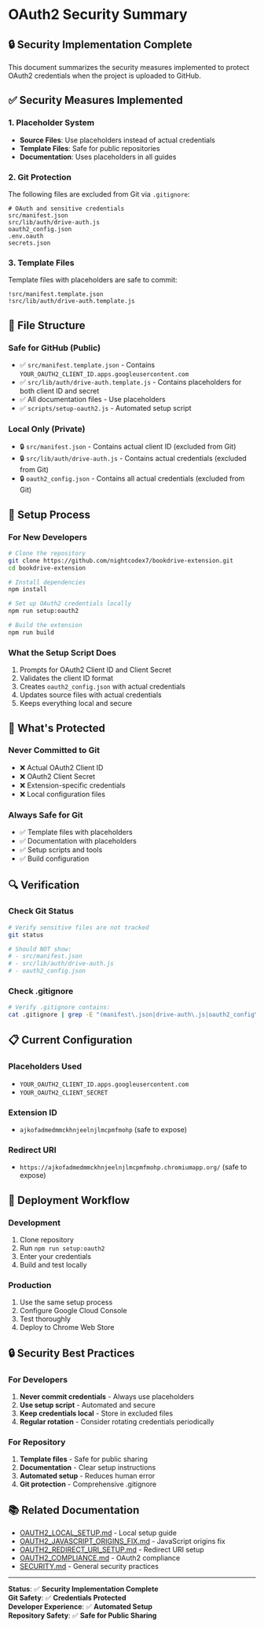 # OAuth2 Security Summary

## 🔒 **Security Implementation Complete**

This document summarizes the security measures implemented to protect OAuth2 credentials when the project is uploaded to GitHub.

## ✅ **Security Measures Implemented**

### **1. Placeholder System**
- **Source Files**: Use placeholders instead of actual credentials
- **Template Files**: Safe for public repositories
- **Documentation**: Uses placeholders in all guides

### **2. Git Protection**
The following files are excluded from Git via `.gitignore`:
```
# OAuth and sensitive credentials
src/manifest.json
src/lib/auth/drive-auth.js
oauth2_config.json
.env.oauth
secrets.json
```

### **3. Template Files**
Template files with placeholders are safe to commit:
```
!src/manifest.template.json
!src/lib/auth/drive-auth.template.js
```

## 📁 **File Structure**

### **Safe for GitHub (Public)**
- ✅ `src/manifest.template.json` - Contains `YOUR_OAUTH2_CLIENT_ID.apps.googleusercontent.com`
- ✅ `src/lib/auth/drive-auth.template.js` - Contains placeholders for both client ID and secret
- ✅ All documentation files - Use placeholders
- ✅ `scripts/setup-oauth2.js` - Automated setup script

### **Local Only (Private)**
- 🔒 `src/manifest.json` - Contains actual client ID (excluded from Git)
- 🔒 `src/lib/auth/drive-auth.js` - Contains actual credentials (excluded from Git)
- 🔒 `oauth2_config.json` - Contains all actual credentials (excluded from Git)

## 🔧 **Setup Process**

### **For New Developers**
```bash
# Clone the repository
git clone https://github.com/nightcodex7/bookdrive-extension.git
cd bookdrive-extension

# Install dependencies
npm install

# Set up OAuth2 credentials locally
npm run setup:oauth2

# Build the extension
npm run build
```

### **What the Setup Script Does**
1. Prompts for OAuth2 Client ID and Client Secret
2. Validates the client ID format
3. Creates `oauth2_config.json` with actual credentials
4. Updates source files with actual credentials
5. Keeps everything local and secure

## 🚫 **What's Protected**

### **Never Committed to Git**
- ❌ Actual OAuth2 Client ID
- ❌ OAuth2 Client Secret
- ❌ Extension-specific credentials
- ❌ Local configuration files

### **Always Safe for Git**
- ✅ Template files with placeholders
- ✅ Documentation with placeholders
- ✅ Setup scripts and tools
- ✅ Build configuration

## 🔍 **Verification**

### **Check Git Status**
```bash
# Verify sensitive files are not tracked
git status

# Should NOT show:
# - src/manifest.json
# - src/lib/auth/drive-auth.js
# - oauth2_config.json
```

### **Check .gitignore**
```bash
# Verify .gitignore contains:
cat .gitignore | grep -E "(manifest\.json|drive-auth\.js|oauth2_config\.json)"
```

## 📋 **Current Configuration**

### **Placeholders Used**
- `YOUR_OAUTH2_CLIENT_ID.apps.googleusercontent.com`
- `YOUR_OAUTH2_CLIENT_SECRET`

### **Extension ID**
- `ajkofadmedmmckhnjeelnjlmcpmfmohp` (safe to expose)

### **Redirect URI**
- `https://ajkofadmedmmckhnjeelnjlmcpmfmohp.chromiumapp.org/` (safe to expose)

## 🚀 **Deployment Workflow**

### **Development**
1. Clone repository
2. Run `npm run setup:oauth2`
3. Enter your credentials
4. Build and test locally

### **Production**
1. Use the same setup process
2. Configure Google Cloud Console
3. Test thoroughly
4. Deploy to Chrome Web Store

## 🔒 **Security Best Practices**

### **For Developers**
1. **Never commit credentials** - Always use placeholders
2. **Use setup script** - Automated and secure
3. **Keep credentials local** - Store in excluded files
4. **Regular rotation** - Consider rotating credentials periodically

### **For Repository**
1. **Template files** - Safe for public sharing
2. **Documentation** - Clear setup instructions
3. **Automated setup** - Reduces human error
4. **Git protection** - Comprehensive .gitignore

## 📚 **Related Documentation**

- [OAUTH2_LOCAL_SETUP.md](OAUTH2_LOCAL_SETUP.md) - Local setup guide
- [OAUTH2_JAVASCRIPT_ORIGINS_FIX.md](OAUTH2_JAVASCRIPT_ORIGINS_FIX.md) - JavaScript origins fix
- [OAUTH2_REDIRECT_URI_SETUP.md](OAUTH2_REDIRECT_URI_SETUP.md) - Redirect URI setup
- [OAUTH2_COMPLIANCE.md](OAUTH2_COMPLIANCE.md) - OAuth2 compliance
- [SECURITY.md](SECURITY.md) - General security practices

---

**Status**: ✅ **Security Implementation Complete**  
**Git Safety**: ✅ **Credentials Protected**  
**Developer Experience**: ✅ **Automated Setup**  
**Repository Safety**: ✅ **Safe for Public Sharing** 